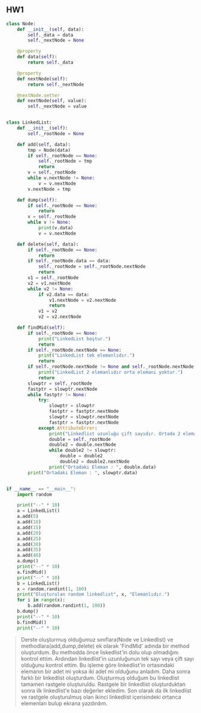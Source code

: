 ## **HW1** ##
```python
class Node:
    def __init__(self, data):
        self._data = data
        self._nextNode = None

    @property
    def data(self):
        return self._data

    @property
    def nextNode(self):
        return self._nextNode

    @nextNode.setter
    def nextNode(self, value):
        self._nextNode = value


class LinkedList:
    def __init__(self):
        self._rootNode = None

    def add(self, data):
        tmp = Node(data)
        if self._rootNode == None:
            self._rootNode = tmp
            return
        v = self._rootNode
        while v.nextNode != None:
            v = v.nextNode
        v.nextNode = tmp

    def dump(self):
        if self._rootNode == None:
            return
        v = self._rootNode
        while v != None:
            print(v.data)
            v = v.nextNode

    def delete(self, data):
        if self._rootNode == None:
            return
        if self._rootNode.data == data:
            self._rootNode = self._rootNode.nextNode
            return
        v1 = self._rootNode
        v2 = v1.nextNode
        while v2 != None:
            if v2.data == data:
                v1.nextNode = v2.nextNode
                return
            v1 = v2
            v2 = v2.nextNode

    def findMid(self):
        if self._rootNode == None:
            print("LinkedList boştur.")
            return
        if self._rootNode.nextNode == None:
            print("LinkedList tek elemanlıdır.")
            return
        if self._rootNode.nextNode != None and self._rootNode.nextNode.nextNode == None:
            print("LinkedList 2 elemanlıdır orta elemanı yoktur.")
            return
        slowptr = self._rootNode
        fastptr = slowptr.nextNode
        while fastptr != None:
            try:
                slowptr = slowptr
                fastptr = fastptr.nextNode
                slowptr = slowptr.nextNode
                fastptr = fastptr.nextNode
            except AttributeError:
                print("Linkedlist uzunluğu çift sayıdır. Ortada 2 eleman vardır.")
                double = self._rootNode
                double2 = double.nextNode
                while double2 != slowptr:
                    double = double2
                    double2 = double2.nextNode
                print("Ortadaki Eleman : ", double.data)
        print("Ortadaki Eleman : ", slowptr.data)


if __name__ == "__main__":
    import random

    print("--" * 10)
    a = LinkedList()
    a.add(5)
    a.add(10)
    a.add(15)
    a.add(20)
    a.add(25)
    a.add(30)
    a.add(35)
    a.add(40)
    a.dump()
    print("--" * 10)
    a.findMid()
    print("--" * 10)
    b = LinkedList()
    x = random.randint(1, 100)
    print("Oluşturulan random linkedlist", x, "Elemanlıdır.")
    for i in range(x):
        b.add(random.randint(1, 100))
    b.dump()
    print("--" * 10)
    b.findMid()
    print("--" * 10)
```
> Derste oluşturmuş olduğumuz sınıflara(Node ve Linkedlist) ve methodlara(add,dump,delete) ek olarak 'FindMid' adında bir method oluşturdum.
Bu methodda önce liskedlist'in dolu olup olmadığını kontrol ettim. Ardından linkedlist'in uzunluğunun tek sayı veya çift sayı olduğunu kontrol ettim.
Bu işleme göre linkedlist'in ortasındaki elemanın bir adet mi yoksa iki adet mi olduğunu anladım. Daha sonra farklı bir linkedlist oluşturdum.
Oluşturmuş olduğum bu linkedlist tamamen rastgele oluşturuldu. Rastgele bir linkedlist oluşturduktan sonra ilk linkedlist'e bazı değerler ekledim.
Son olarak da ilk linkedlist ve rastgele oluşturulmuş olan ikinci linkedlist içerisindeki ortanca elemenları bulup ekrana yazdırdım.
